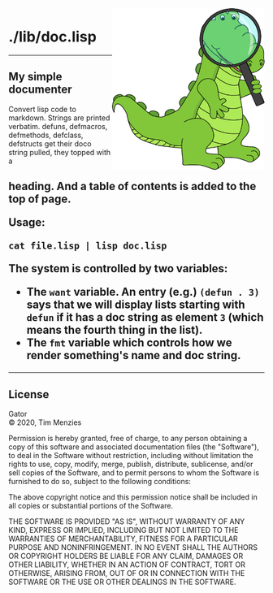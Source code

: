 <a name=top>
<img width=300 align=right src="https://raw.githubusercontent.com/timm/gator/main/docs/img/gator.png">

# ./lib/doc.lisp

--------

##  My simple documenter

Convert lisp code to markdown.  Strings are printed
verbatim.  defuns, defmacros, defmethods, defclass,
defstructs get their doco string pulled, they topped with a
<h2> heading. And a table of contents is added to the top of
page.

Usage: 

    cat file.lisp | lisp doc.lisp

The system is controlled by two variables:

- The `want` variable.
  An entry (e.g.) `(defun . 3)` says that we will display lists
  starting with `defun` if it has a doc string as element `3`
  (which means the fourth thing in the list).
- The `fmt` variable which controls how we render something's
  name and doc string.


<hr>


## License

Gator   
&copy; 2020, Tim Menzies

Permission is hereby granted, free of charge, to any person obtaining
a copy of this software and associated documentation files (the
"Software"), to deal in the Software without restriction, including
without limitation the rights to use, copy, modify, merge, publish,
distribute, sublicense, and/or sell copies of the Software, and to
permit persons to whom the Software is furnished to do so, subject
to the following conditions:

The above copyright notice and this permission notice shall be
included in all copies or substantial portions of the Software.

THE SOFTWARE IS PROVIDED "AS IS", WITHOUT WARRANTY OF ANY KIND,
EXPRESS OR IMPLIED, INCLUDING BUT NOT LIMITED TO THE WARRANTIES OF
MERCHANTABILITY, FITNESS FOR A PARTICULAR PURPOSE AND NONINFRINGEMENT.
IN NO EVENT SHALL THE AUTHORS OR COPYRIGHT HOLDERS BE LIABLE FOR
ANY CLAIM, DAMAGES OR OTHER LIABILITY, WHETHER IN AN ACTION OF
CONTRACT, TORT OR OTHERWISE, ARISING FROM, OUT OF OR IN CONNECTION
WITH THE SOFTWARE OR THE USE OR OTHER DEALINGS IN THE SOFTWARE.
